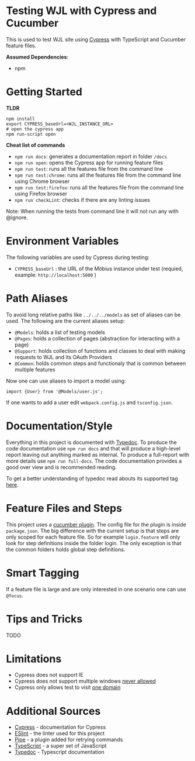 # Testing WJL  with Cypress and Cucumber

This is used to test WJL site using [Cypress](https://www.cypress.io/) with TypeScript and Cucumber feature files.

**Assumed Dependencies**:
* npm

# Getting Started
**TLDR**
```
npm install
export CYPRESS_baseUrl=<WJL_INSTANCE_URL>
# open the cypress app
npm run-script open
```

**Cheat list of commands**
* `npm run docs`: generates a documentation report in folder `/docs`
* `npm run open`: opens the Cypress app for running feature files
* `npm run test`: runs all the features file from the command line
* `npm run test:chrome`: runs all the features file from the command line using Chrome browser
* `npm run test:firefox`: runs all the features file from the command line using Firefox browser
* `npm run checkLint`: checks if there are any linting issues

Note: When running the tests from command line it will not run any with @ignore.

# Environment Variables
The following variables are used by Cypress during testing:

* `CYPRESS_baseUrl` : the URL of the Möbius instance under test (requied, example: `http://localhost:5000` )

# Path Aliases
To avoid long relative paths like `../../../models` as set of aliases can be used. The following are the current aliases setup:
* `@Models`: holds a list of testing models
* `@Pages`: holds a collection of pages (abstraction for interacting with a page)
* `@Support`: holds collection of functions and classes to deal with making requests to WJL and its OAuth Providers
* `@Common`: holds common steps and functionaly that is common between multiple features

Now one can use aliases to import a model using:
```
import {User} from '@Models/user.js';
```
If one wants to add a user edit `webpack.config.js`  and `tsconfig.json`.

# Documentation/Style
Everything in this project is documented with [Typedoc](https://typedoc.org/). To produce the code documentation use `npm run docs` and that will produce a high-level report leaving out anything marked as internal. To produce a full-report with more details use `npm run full-docs`. The code documentation provides a good over view and is recommended reading.

To get a better understanding of typedoc read abouts its supported tag [here](https://typedoc.org/guides/doccomments/).

# Feature Files and Steps
This project uses a [cucumber plugin](https://github.com/TheBrainFamily/cypress-cucumber-preprocessor#readme). The config file for the plugin is inside `package.json`. The big difference with the current setup is that steps are only scoped for each feature file. So for example `login.feature` will only look for step definitions inside the folder login. The only exception is that the common folders holds global step definitions. 

# Smart Tagging
If a feature file is large and are only interested in one scenario one can use `@focus`. 

# Tips and Tricks
TODO

# Limitations
* Cypress does not support IE
* Cypress does not support multiple windows [never allowed](https://docs.cypress.io/guides/references/trade-offs.html#Multiple-tabs)
* Cypress only allows test to visit [one domain](https://docs.cypress.io/guides/references/trade-offs.html#Same-origin)

# Additional Sources
 * [Cypress](https://docs.cypress.io/guides/overview/why-cypress.html#In-a-nutshell) - documentation for Cypress
 * [ESlint](https://eslint.org/) - the linter used for this project
 * [Pipe](https://github.com/NicholasBoll/cypress-pipe) - a plugin added for retrying commands
 * [TypeScript](https://www.typescriptlang.org/) - a super set of JavaScript
 * [Typedoc](https://typedoc.org/) - Typescript documentation
 